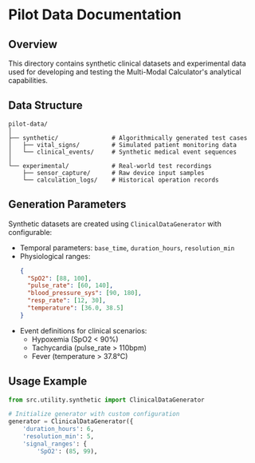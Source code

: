 # Pilot Data Documentation

## Overview
This directory contains synthetic clinical datasets and experimental data used for developing and testing the Multi-Modal Calculator's analytical capabilities.

## Data Structure
```
pilot-data/
│
├── synthetic/               # Algorithmically generated test cases
│   ├── vital_signs/         # Simulated patient monitoring data
│   └── clinical_events/     # Synthetic medical event sequences
│
└── experimental/            # Real-world test recordings
    ├── sensor_capture/      # Raw device input samples
    └── calculation_logs/    # Historical operation records
```

## Generation Parameters
Synthetic datasets are created using `ClinicalDataGenerator` with configurable:
- Temporal parameters: `base_time`, `duration_hours`, `resolution_min`
- Physiological ranges:
  ```json
  {
    "SpO2": [88, 100],
    "pulse_rate": [60, 140],
    "blood_pressure_sys": [90, 180],
    "resp_rate": [12, 30],
    "temperature": [36.0, 38.5]
  }
  ```
- Event definitions for clinical scenarios:
  - Hypoxemia (SpO2 < 90%)
  - Tachycardia (pulse_rate > 110bpm)
  - Fever (temperature > 37.8°C)

## Usage Example
```python
from src.utility.synthetic import ClinicalDataGenerator

# Initialize generator with custom configuration
generator = ClinicalDataGenerator({
    'duration_hours': 6,
    'resolution_min': 5,
    'signal_ranges': {
        'SpO2': (85, 99),


